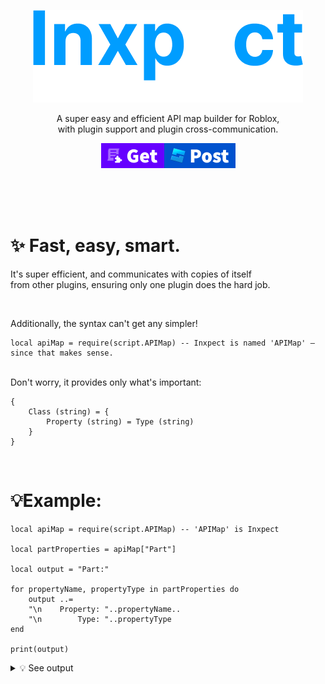 <div align="center">

<img src="./Logo.png"></img>


A super easy and efficient API map builder for Roblox,<br>
with plugin support and plugin cross-communication.

[<img src="https://raw.githubusercontent.com/AlexanderLindholt/LinkButtons/refs/heads/main/Static/Module.png"></img>](https://create.roblox.com/store/asset/136538514747004) ​ [<img src="https://raw.githubusercontent.com/AlexanderLindholt/LinkButtons/refs/heads/main/Static/Devforum.png"></img>](https://devforum.roblox.com/t/3799622)
</div>
<br>
​<br>
<br>

# ✨ Fast, easy, smart.
It's super efficient, and communicates with copies of itself<br>
from other plugins, ensuring only one plugin does the hard job.

<br>

Additionally, the syntax can't get any simpler!
```luau
local apiMap = require(script.APIMap) -- Inxpect is named 'APIMap' — since that makes sense.
```

<br>
Don't worry, it provides only what's important:

```luau
{
	Class (string) = {
		Property (string) = Type (string)
	}
}
```
<br>

# 💡Example:
```luau
local apiMap = require(script.APIMap) -- 'APIMap' is Inxpect

local partProperties = apiMap["Part"]

local output = "Part:"

for propertyName, propertyType in partProperties do
	output ..=
	"\n    Property: "..propertyName..
	"\n        Type: "..propertyType
end

print(output)
```
<details>
<summary>💡 See output</summary>

```
Part:
    Property: RightParamB
	Type: number
    Property: CFrame
	Type: CFrame
    Property: RightSurface
	Type: Enum.SurfaceType
    Property: archivable
	Type: boolean
    Property: Friction
	Type: number
    Property: FrontParamB
	Type: number
    Property: BottomSurface
	Type: Enum.SurfaceType
    Property: CollisionGroup
	Type: string
    Property: BackSurfaceInput
	Type: Enum.InputType
    Property: AssemblyLinearVelocity
	Type: Vector3
    Property: Elasticity
	Type: number
    Property: FrontParamA
	Type: number
    Property: MaterialVariant
	Type: string
    Property: RightParamA
	Type: number
    Property: Color
	Type: Color3
    Property: Massless
	Type: boolean
    Property: CollisionGroupId
	Type: number
    Property: RotVelocity
	Type: Vector3
    Property: Locked
	Type: boolean
    Property: Material
	Type: Enum.Material
    Property: Size
	Type: Vector3
    Property: BackSurface
	Type: Enum.SurfaceType
    Property: LocalTransparencyModifier
	Type: number
    Property: CustomPhysicalProperties
	Type: PhysicalProperties
    Property: Rotation
	Type: Vector3
    Property: Name
	Type: string
    Property: AudioCanCollide
	Type: boolean
    Property: LeftParamA
	Type: number
    Property: CastShadow
	Type: boolean
    Property: PivotOffset
	Type: CFrame
    Property: TopSurfaceInput
	Type: Enum.InputType
    Property: Anchored
	Type: boolean
    Property: FrontSurfaceInput
	Type: Enum.InputType
    Property: BottomParamB
	Type: number
    Property: AssemblyAngularVelocity
	Type: Vector3
    Property: Capabilities
	Type: SecurityCapabilities
    Property: BottomSurfaceInput
	Type: Enum.InputType
    Property: CanCollide
	Type: boolean
    Property: Sandboxed
	Type: boolean
    Property: EnableFluidForces
	Type: boolean
    Property: LeftSurface
	Type: Enum.SurfaceType
    Property: Transparency
	Type: number
    Property: brickColor
	Type: BrickColor
    Property: Orientation
	Type: Vector3
    Property: LeftSurfaceInput
	Type: Enum.InputType
    Property: TopParamA
	Type: number
    Property: CanQuery
	Type: boolean
    Property: BottomParamA
	Type: number
    Property: Archivable
	Type: boolean
    Property: Reflectance
	Type: number
    Property: formFactor
	Type: Enum.FormFactor
    Property: FormFactor
	Type: Enum.FormFactor
    Property: RootPriority
	Type: number
    Property: BackParamA
	Type: number
    Property: Velocity
	Type: Vector3
    Property: TopSurface
	Type: Enum.SurfaceType
    Property: CanTouch
	Type: boolean
    Property: TopParamB
	Type: number
    Property: LeftParamB
	Type: number
    Property: Parent
	Type: Instance
    Property: BrickColor
	Type: BrickColor
    Property: FrontSurface
	Type: Enum.SurfaceType
    Property: RightSurfaceInput
	Type: Enum.InputType
    Property: BackParamB
	Type: number
    Property: Shape
	Type: Enum.PartType
    Property: Position
	Type: Vector3
```
</details>
